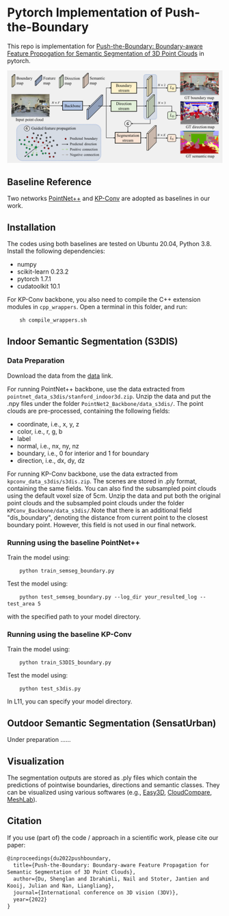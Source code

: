 # Pytorch Implementation of Push-the-Boundary

This repo is implementation for [Push-the-Boundary: Boundary-aware Feature Propogation for Semantic Segmentation of 3D Point Clouds](https://arxiv.org/pdf/2212.12402.pdf) in pytorch.

![overview](img/overview.png)

## Baseline Reference
Two networks [PointNet++](https://github.com/yanx27/Pointnet_Pointnet2_pytorch) and [KP-Conv](https://github.com/HuguesTHOMAS/KPConv-PyTorch) are adopted as baselines in our work. 

## Installation
The codes using both baselines are tested on Ubuntu 20.04, Python 3.8. Install the following dependencies:
- numpy
- scikit-learn 0.23.2
- pytorch 1.7.1
- cudatoolkit 10.1

For KP-Conv backbone, you also need to compile the C++ extension modules in `cpp_wrappers`. Open a terminal in this folder, and run:

        sh compile_wrappers.sh


## Indoor Semantic Segmentation (S3DIS)
### Data Preparation
Download the data from the [data](https://surfdrive.surf.nl/files/index.php/s/ku7ZExu9R5oDSlJ) link.

For running PointNet++ backbone, use the data extracted from `pointnet_data_s3dis/stanford_indoor3d.zip`. Unzip the data and put the .npy files under the folder `PointNet2_Backbone/data_s3dis/`. The point clouds are pre-processed, containing the following fields:
- coordinate, i.e., x, y, z
- color, i.e., r, g, b
- label
- normal, i.e., nx, ny, nz
- boundary, i.e., 0 for interior and 1 for boundary
- direction, i.e., dx, dy, dz

For running KP-Conv backbone, use the data extracted from `kpconv_data_s3dis/s3dis.zip`. The scenes are stored in .ply format, containing the same fields. You can also find the subsampled point clouds using the default voxel size of 5cm. Unzip the data and put both the original point clouds and the subsampled point clouds under the folder `KPConv_Backbone/data_s3dis/`.Note that there is an additional field "dis_boundary", denoting the distance from current point to the closest boundary point. However, this field is not used in our final network.

### Running using the baseline PointNet++
Train the model using:

        python train_semseg_boundary.py

Test the model using:

        python test_semseg_boundary.py --log_dir your_resulted_log --test_area 5

with the specified path to your model directory.

### Running using the baseline KP-Conv
Train the model using:

        python train_S3DIS_boundary.py

Test the model using:

        python test_s3dis.py

In L11, you can specify your model directory.

## Outdoor Semantic Segmentation (SensatUrban)
Under preparation ......

## Visualization
The segmentation outputs are stored as .ply files which contain the predictions of pointwise boundaries, directions and semantic classes. They can be visualized using various softwares (e.g., [Easy3D](https://github.com/LiangliangNan/Easy3D), [CloudCompare](https://www.danielgm.net/cc/), [MeshLab](https://www.meshlab.net/)).

## Citation
If you use (part of) the code / approach in a scientific work, please cite our paper:
```
@inproceedings{du2022pushboundary,
  title={Push-the-Boundary: Boundary-aware Feature Propagation for Semantic Segmentation of 3D Point Clouds},
  author={Du, Shenglan and Ibrahimli, Nail and Stoter, Jantien and Kooij, Julian and Nan, Liangliang},
  journal={International conference on 3D vision (3DV)},
  year={2022}
}
```

